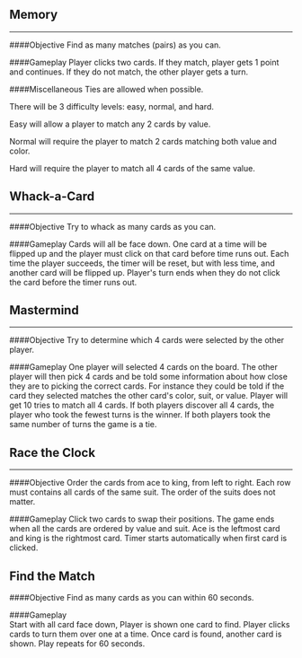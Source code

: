 ## Memory
---
####Objective
Find as many matches (pairs) as you can.

####Gameplay
Player clicks two cards.  If they match, player gets 1 point and continues.  If they do not match, the other player gets a turn.

####Miscellaneous
Ties are allowed when possible.

There will be 3 difficulty levels: easy, normal, and hard.

Easy will allow a player to match any 2 cards by value.

Normal will require the player to match 2 cards matching both value and color.

Hard will require the player to match all 4 cards of the same value.


## Whack-a-Card
---
####Objective
Try to whack as many cards as you can.

####Gameplay
Cards will all be face down.  One card at a time will be flipped up and the player must click on that card before time runs out.  Each time the player succeeds, the timer will be reset, but with less time, and another card will be flipped up.  Player's turn ends when they do not click the card before the timer runs out.

## Mastermind
---
####Objective
Try to determine which 4 cards were selected by the other player.

####Gameplay
One player will selected 4 cards on the board.  The other player will then pick 4 cards and be told some information about how close they are to picking the correct cards.  For instance they could be told if the card they selected matches the other card's color, suit, or value.  Player will get 10 tries to match all 4 cards. If both players discover all 4 cards, the player who took the fewest turns is the winner.  If both players took the same number of turns the game is a tie.

## Race the Clock
---
####Objective
Order the cards from ace to king, from left to right.  Each row must contains all cards of the same suit.  The order of the suits does not matter.

####Gameplay
Click two cards to swap their positions.  The game ends when all the cards are ordered by value and suit.  Ace is the leftmost card and king is the rightmost card.  Timer starts automatically when first card is clicked.

## Find the Match

####Objective 
Find as many cards as you can within 60 seconds.  

####Gameplay  
Start with all card face down,  Player is shown one card to find. Player clicks cards to turn them over one at a time.  Once card is found, another card is shown.  Play repeats for 60 seconds.
